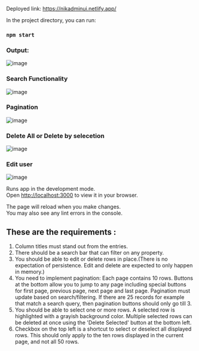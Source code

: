 Deployed link:
https://nikadminui.netlify.app/


In the project directory, you can run:

### `npm start`

### Output:
![image](https://github.com/ni774/admin_ui/assets/61626746/26d35933-25ba-4e61-a072-99236c3b6031)


### Search Functionality
![image](https://github.com/ni774/admin_ui/assets/61626746/e0223efe-55e4-4d0c-9981-52968b91ed64)

### Pagination 
![image](https://github.com/ni774/admin_ui/assets/61626746/861d6705-8140-4fb2-b702-da1fce03f4f2)

### Delete All or Delete by selecetion
![image](https://github.com/ni774/admin_ui/assets/61626746/2fc8aab7-97f8-4c62-816a-9584bf7a938d)

### Edit user
![image](https://github.com/ni774/admin_ui/assets/61626746/de7c360e-a179-4f57-a4a0-6b8bcef2f099)






Runs app in the development mode.\
Open [http://localhost:3000](http://localhost:3000) to view it in your browser.

The page will reload when you make changes.\
You may also see any lint errors in the console.

## These are the requirements :

1. Column titles must stand out from the entries.
2. There should be a search bar that can filter on any property.
3. You should be able to edit or delete rows in place.(There is no expectation of persistence. Edit and delete are expected to only happen in memory.)
4. You need to implement pagination: Each page contains 10 rows. Buttons at the bottom allow you to jump to any page including special buttons for first page, previous page, next page and last page. Pagination must update based on search/filtering. If there are 25 records for example that match a search query, then pagination buttons should only go till 3.
5. You should be able to select one or more rows. A selected row is highlighted with a grayish background color. Multiple selected rows can be deleted at once using the 'Delete Selected' button at the bottom left.
6. Checkbox on the top left is a shortcut to select or deselect all displayed rows. This should only apply to the ten rows displayed in the current page, and not all 50 rows.





